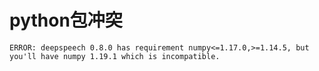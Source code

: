 # python包冲突



```
ERROR: deepspeech 0.8.0 has requirement numpy<=1.17.0,>=1.14.5, but you'll have numpy 1.19.1 which is incompatible.
```





















